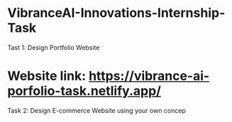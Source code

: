 # VibranceAI-Innovations-Internship-Task
Tast 1: Design Portfolio Website
# Website link: https://vibrance-ai-porfolio-task.netlify.app/



Task 2: Design E-commerce Website using your own concep

